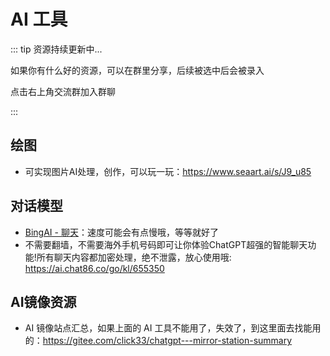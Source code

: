 # AI 工具

::: tip 资源持续更新中...

如果你有什么好的资源，可以在群里分享，后续被选中后会被录入 <br>

点击右上角交流群加入群聊

:::

## 绘图

- 可实现图片AI处理，创作，可以玩一玩：https://www.seaart.ai/s/J9_u85

## 对话模型

- [BingAI - 聊天](https://bing.vcanbb.top/web/#/)：速度可能会有点慢哦，等等就好了
- 不需要翻墙，不需要海外手机号码即可让你体验ChatGPT超强的智能聊天功能!所有聊天内容都加密处理，绝不泄露，放心使用哦: https://ai.chat86.co/go/kl/655350

## AI镜像资源

- AI 镜像站点汇总，如果上面的 AI 工具不能用了，失效了，到这里面去找能用的：https://gitee.com/click33/chatgpt---mirror-station-summary

  
